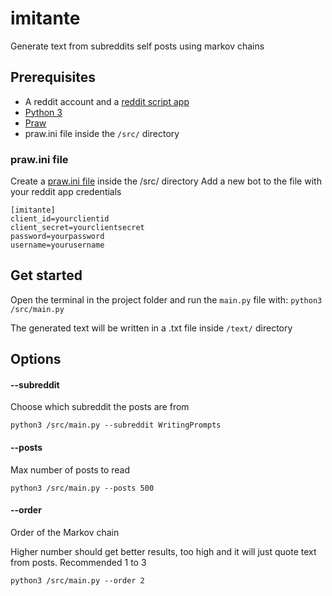 # imitante

Generate text from subreddits self posts using markov chains

## Prerequisites

- A reddit account and a [reddit script app](https://github.com/reddit-archive/reddit/wiki/OAuth2-Quick-Start-Example#first-steps)
- [Python 3](https://www.python.org/)
- [Praw](https://praw.readthedocs.io/en/latest/)
- praw.ini file inside the `/src/` directory


### praw.ini file

Create a [praw.ini file](https://praw.readthedocs.io/en/latest/getting_started/configuration/prawini.html?highlight=praw.ini#praw-ini-files) inside the /src/ directory
Add a new bot to the file with your reddit app credentials

```
[imitante]
client_id=yourclientid
client_secret=yourclientsecret
password=yourpassword
username=yourusername
```


## Get started

Open the terminal in the project folder and run the `main.py` file with:
`python3 /src/main.py`

The generated text will be written in a .txt file inside `/text/` directory

## Options

#### --subreddit

Choose which subreddit the posts are from

`python3 /src/main.py --subreddit WritingPrompts`

#### --posts

Max number of posts to read

`python3 /src/main.py --posts 500`

#### --order

Order of the Markov chain

Higher number should get better results, too high and it will just quote text from posts. Recommended 1 to 3

`python3 /src/main.py --order 2`
